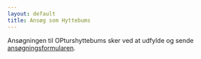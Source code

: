 ```yaml
---
layout: default
title: Ansøg som Hyttebums
---
```


<p>Ansøgningen til OPturshyttebums sker ved at udfylde og sende <a href="https://docs.google.com/forms/d/1SyVqWaCKQIhrv8ZjM95KU-uXXvc8N7szWyCbIx5I4wU/viewform">ansøgningsformularen</a>.</p>